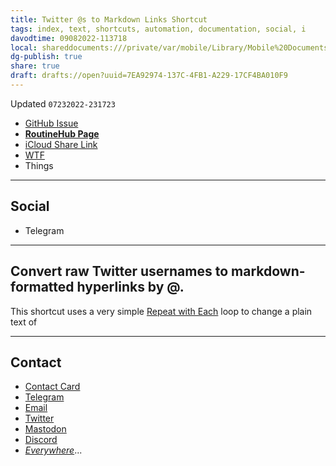 ```yaml
---
title: Twitter @s to Markdown Links Shortcut
tags: index, text, shortcuts, automation, documentation, social, i
davodtime: 09082022-113718
local: shareddocuments:///private/var/mobile/Library/Mobile%20Documents/iCloud~md~obsidian/Documents/OBSHIDDIAN/drafts/7EA92974-137C-4FB1-A229-17CF4BA010F9.md
dg-publish: true
share: true
draft: drafts://open?uuid=7EA92974-137C-4FB1-A229-17CF4BA010F9
---
```

Updated `07232022-231723`

- [GitHub Issue](https://github.com/extratone/i/issues/)
- [**RoutineHub Page**](https://routinehub.co/shortcut/)
- [iCloud Share Link](https://www.icloud.com/shortcuts/dfbddac3265b4adaa715d5d2e12a7608)
- [WTF](https://davidblue.wtf/drafts/7EA92974-137C-4FB1-A229-17CF4BA010F9.html)
- Things

---

## Social

- Telegram

---

## Convert raw Twitter usernames to markdown-formatted hyperlinks by @.

This shortcut uses a very simple [Repeat with Each](https://www.matthewcassinelli.com/actions/repeat-with-each/) loop to change a plain text of 


---

## Contact

- [Contact Card](https://davidblue.wtf/db.vcf)
- [Telegram](https://t.me/extratone)
- [Email](mailto:davidblue@extratone.com) 
- [Twitter](https://twitter.com/NeoYokel)
- [Mastodon](https://mastodon.social/@DavidBlue)
- [Discord](https://discord.gg/0b9KQUKP858b0iZF)
- [*Everywhere*](https://raindrop.io/davidblue/social-directory-21059174)...